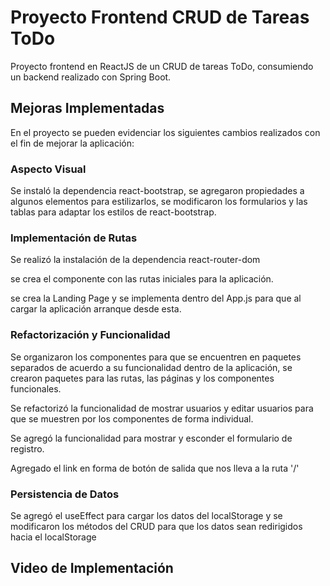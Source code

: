 # Proyecto Frontend CRUD de Tareas ToDo 

Proyecto frontend en ReactJS de un CRUD de tareas ToDo, consumiendo un backend realizado con Spring Boot.

## Mejoras Implementadas

En el proyecto se pueden evidenciar los siguientes cambios realizados con el fin de mejorar la aplicación:

### Aspecto Visual

Se instaló la dependencia react-bootstrap, se agregaron propiedades a algunos elementos para estilizarlos, se modificaron los formularios y las tablas para adaptar los estilos de react-bootstrap.

### Implementación de Rutas

Se realizó la instalación de la dependencia react-router-dom

se crea el componente con las rutas iniciales para la aplicación.

se crea la Landing Page y se implementa dentro del App.js para que al cargar la aplicación arranque desde esta.

### Refactorización y Funcionalidad

Se organizaron los componentes para que se encuentren en paquetes separados de acuerdo a su funcionalidad dentro de la aplicación, se crearon paquetes para las rutas, las páginas y los componentes funcionales.

Se refactorizó la funcionalidad de mostrar usuarios y editar usuarios para que se muestren por los componentes de forma individual.

Se agregó la funcionalidad para mostrar y esconder el formulario de registro.

Agregado el link en forma de botón de salida que nos lleva a la ruta '/' 

### Persistencia de Datos

Se agregó el useEffect para cargar los datos del localStorage y se modificaron los métodos del CRUD para que los datos sean redirigidos hacia el localStorage

## Video de Implementación



